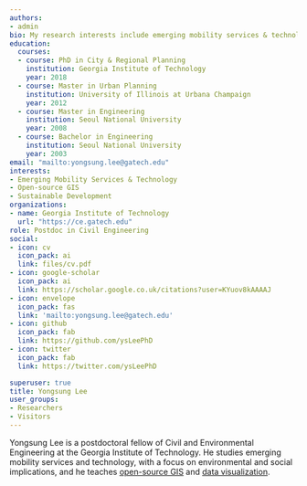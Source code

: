 ```yaml
---
authors:
- admin
bio: My research interests include emerging mobility services & technology, urban informatics and machine learning, and sustainable development. 
education:
  courses:
  - course: PhD in City & Regional Planning
    institution: Georgia Institute of Technology
    year: 2018
  - course: Master in Urban Planning
    institution: University of Illinois at Urbana Champaign
    year: 2012
  - course: Master in Engineering
    institution: Seoul National University
    year: 2008
  - course: Bachelor in Engineering
    institution: Seoul National University
    year: 2003
email: "mailto:yongsung.lee@gatech.edu"
interests:
- Emerging Mobility Services & Technology
- Open-source GIS
- Sustainable Development
organizations:
- name: Georgia Institute of Technology
  url: "https://ce.gatech.edu"
role: Postdoc in Civil Engineering
social:
- icon: cv
  icon_pack: ai
  link: files/cv.pdf
- icon: google-scholar
  icon_pack: ai
  link: https://scholar.google.co.uk/citations?user=KYuov8kAAAAJ
- icon: envelope
  icon_pack: fas
  link: 'mailto:yongsung.lee@gatech.edu'
- icon: github
  icon_pack: fab
  link: https://github.com/ysLeePhD
- icon: twitter
  icon_pack: fab
  link: https://twitter.com/ysLeePhD

superuser: true
title: Yongsung Lee
user_groups:
- Researchers
- Visitors
---
```


Yongsung Lee is a postdoctoral fellow of Civil and Environmental Engineering at the Georgia Institute of Technology. He studies emerging mobility services and technology, with a focus on environmental and social implications, and he teaches [open-source GIS](https://rpubs.com/spring19cp6521) and [data visualization](https://public.tableau.com/profile/yongsung.lee#!/).